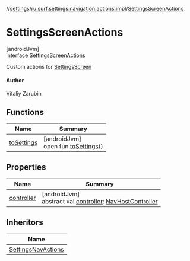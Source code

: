 //[settings](../../../index.md)/[ru.surf.settings.navigation.actions.impl](../index.md)/[SettingsScreenActions](index.md)

# SettingsScreenActions

[androidJvm]\
interface [SettingsScreenActions](index.md)

Custom actions for [SettingsScreen](../../ru.surf.settings.ui.screens.settings/-settings-screen.md)

#### Author

Vitaliy Zarubin

## Functions

| Name | Summary |
|---|---|
| [toSettings](to-settings.md) | [androidJvm]<br>open fun [toSettings](to-settings.md)() |

## Properties

| Name | Summary |
|---|---|
| [controller](controller.md) | [androidJvm]<br>abstract val [controller](controller.md): [NavHostController](https://developer.android.com/reference/kotlin/androidx/navigation/NavHostController.html) |

## Inheritors

| Name |
|---|
| [SettingsNavActions](../../ru.surf.settings.navigation.actions/-settings-nav-actions/index.md) |
